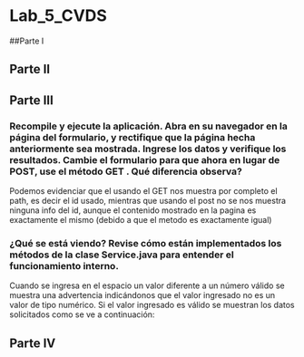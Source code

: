 # Lab_5_CVDS

##Parte I

## Parte II

## Parte III

### Recompile y ejecute la aplicación. Abra en su navegador en la página del formulario, y rectifique que la página hecha anteriormente sea mostrada. Ingrese los datos y verifique los resultados. Cambie el formulario para que ahora en lugar de POST, use el método GET . Qué diferencia observa?

Podemos evidenciar que el usando el GET nos muestra por completo el path, es decir el id usado, mientras que usando el post no se nos muestra ninguna info del id, aunque el contenido mostrado en la pagina es exactamente el mismo (debido a que el metodo es exactamente igual)

### ¿Qué se está viendo? Revise cómo están implementados los métodos de la clase Service.java para entender el funcionamiento interno.

Cuando se ingresa en el espacio un valor diferente a un número válido se muestra una advertencia indicándonos que el valor ingresado no es un valor de tipo numérico. Si el valor ingresado es válido se muestran los datos solicitados como se ve a continuación:

## Parte IV